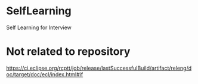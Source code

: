 # SelfLearning
Self Learning for Interview


# Not related to repository
https://ci.eclipse.org/rcptt/job/release/lastSuccessfulBuild/artifact/releng/doc/target/doc/ecl/index.html#if
